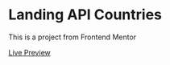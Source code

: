
# Landing API Countries

This is a project from Frontend Mentor

[Live Preview](https://landingapicountries.vercel.app/)